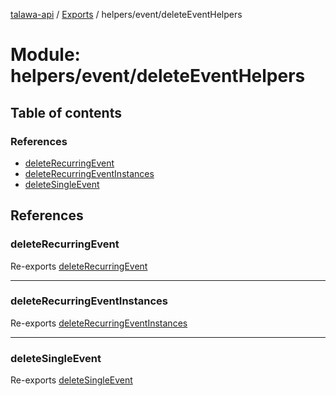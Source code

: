 [talawa-api](../README.md) / [Exports](../modules.md) / helpers/event/deleteEventHelpers

# Module: helpers/event/deleteEventHelpers

## Table of contents

### References

- [deleteRecurringEvent](helpers_event_deleteEventHelpers.md#deleterecurringevent)
- [deleteRecurringEventInstances](helpers_event_deleteEventHelpers.md#deleterecurringeventinstances)
- [deleteSingleEvent](helpers_event_deleteEventHelpers.md#deletesingleevent)

## References

### deleteRecurringEvent

Re-exports [deleteRecurringEvent](helpers_event_deleteEventHelpers_deleteRecurringEvent.md#deleterecurringevent)

___

### deleteRecurringEventInstances

Re-exports [deleteRecurringEventInstances](helpers_event_deleteEventHelpers_deleteRecurringEventInstances.md#deleterecurringeventinstances)

___

### deleteSingleEvent

Re-exports [deleteSingleEvent](helpers_event_deleteEventHelpers_deleteSingleEvent.md#deletesingleevent)
